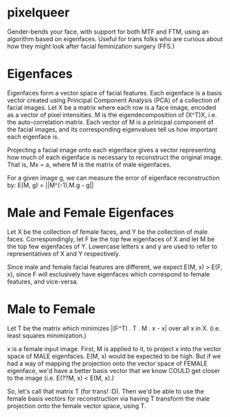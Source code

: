# pixelqueer
Gender-bends your face, with support for both MTF and FTM, using an algorithm based on eigenfaces. Useful for trans folks who are curious about how they might look after facial feminization surgery (FFS.)

# Eigenfaces
Eigenfaces form a vector space of facial features. Each eigenface is a basis vector created using Principal Component Analysis (PCA) of a collection of facial images.
Let X be a matrix where each row is a face image, encoded as a vector of pixel intensities.
M is the eigendecomposition of (X^T)X, i.e. the auto-correlation matrix.
Each vector of M is a prinicpal component of the facial images, and its corresponding eigenvalues tell us how important each eigenface is.

Projecting a facial image onto each eigenface gives a vector representing how much of each eigenface is necessary to reconstruct the original image. That is,
Mx = a,
where M is the matrix of male eigenfaces.

For a given image g, we can measure the error of eigenface reconstruction by:
E(M, g) = ||M^(-1).M.g - g||

# Male and Female Eigenfaces
Let X be the collection of female faces, and Y be the collection of male faces.
Correspondingly, let F be the top few eigenfaces of X and let M be the top few eigenfaces of Y.
Lowercase letters x and y are used to refer to representatives of X and Y respectively.

Since male and female facial features are different, we expect E(M, x) > E(F, x), since F will exclusively have eigenfaces which correspond to female features, and vice-versa.

# Male to Female
Let T be the matrix which minimizes
|(F^T) . T . M . x - x| over all x in X.
(i.e. least squares minimization.)

x is a female input image. First, M is applied to it, to project x into the vector space of MALE eigenfaces. E(M, x) would be expected to be high. But if we had a way of mapping the projection onto the vector space of FEMALE eigenface, we'd have a better basis vector that we know COULD get closer to the image (i.e. E(??M, x) < E(M, x).)

So, let's call that matrix T (for trans! :D). Then we'd be able to use the female basis vectors for reconstruction via having T transform the male projection onto the female vector space, using T.
